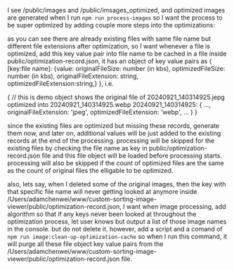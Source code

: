 I see /public/images and /public/imsages_optimized, and optimized images are generated when I run `npm run process-images` so I want the process to be super optimized by adding couple more steps into the optimizations:

as you can see there are already existing files with same file name but different file extensions after optimization, so I want whenever a file is optimized, add this key value pair into file name to be cached in a file inside public/optimization-record.json, it has an object of  key value pairs as {
[key:file name]: {value: originalFileSize:  number (in kbs), optimizedFileSize: number (in kbs), originalFileExtension: string, optimizedFileExtension:string,}
}, i.e.

{
// this is demo object shows the original file of 20240921_140314925.jepg optimized into 20240921_140314925.webp
 20240921_140314925: {
...,
originalFileExtension: 'jpeg',
optimizedFileExtension: 'webp',
...
}
}

since the existing files are optimized but missing these records, generate them now, and later on, additional values will be just added to the existing records at the end of the processing. processing will be skipped for the existing files by checking the file name as key in public/optimization-record.json file and this file object will be loaded before processing starts.  processing will also be skipped if the count of optimized files are the same as the count of original files the elligable to be optimized.


also, lets say, when I deleted some of the original images, then the key with that specific file name will never getting looked at anymore inside /Users/adamchenwei/www/custom-sorting-image-viewer/public/optimization-record.json, I want when image processing, add algorithm so that if any keys never been looked at throughout the optimization process, let user knows but output a list of those image names in the console. but do not delete it. however, add a script and a comand of `npm run image:clean-up-optimization-cache` so when I run this command, it will purge all these file object key value pairs from the /Users/adamchenwei/www/custom-sorting-image-viewer/public/optimization-record.json file.